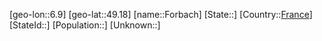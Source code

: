 ﻿---
location: [49.18,6.9]
type: City
tags:
- geo/City


SpocWebEntityId: 30210
isDeleted: false
confidential: public

---
[geo-lon::6.9]
[geo-lat::49.18]
[name::Forbach]
[State::]
[Country::[France](geo/Continent/Europe/France.md)]
[StateId::]
[Population::]
[Unknown::]


